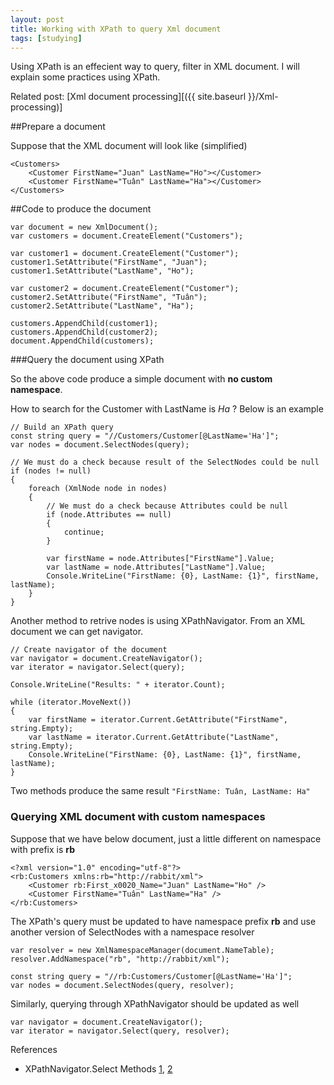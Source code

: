 ```yaml
---
layout: post
title: Working with XPath to query Xml document
tags: [studying]
---
```


Using XPath is an effecient way to query, filter in XML document. I will explain some practices using XPath.

Related post: [Xml document processing][({{ site.baseurl }}/Xml-processing)]

##Prepare a document

Suppose that the XML document will look like (simplified)

```
<Customers>
	<Customer FirstName="Juan" LastName="Ho"></Customer>
	<Customer FirstName="Tuân" LastName="Ha"></Customer>
</Customers>
```

##Code to produce the document

```
var document = new XmlDocument();
var customers = document.CreateElement("Customers");

var customer1 = document.CreateElement("Customer");
customer1.SetAttribute("FirstName", "Juan");
customer1.SetAttribute("LastName", "Ho");

var customer2 = document.CreateElement("Customer");
customer2.SetAttribute("FirstName", "Tuân");
customer2.SetAttribute("LastName", "Ha");

customers.AppendChild(customer1);
customers.AppendChild(customer2);
document.AppendChild(customers);
```

###Query the document using XPath

So the above code produce a simple document with **no custom namespace**.

How to search for the Customer with LastName is *Ha* ? Below is an example

```
// Build an XPath query
const string query = "//Customers/Customer[@LastName='Ha']";
var nodes = document.SelectNodes(query);

// We must do a check because result of the SelectNodes could be null
if (nodes != null)
{
	foreach (XmlNode node in nodes)
	{
		// We must do a check because Attributes could be null
		if (node.Attributes == null)
		{
			continue;
		}

		var firstName = node.Attributes["FirstName"].Value;
		var lastName = node.Attributes["LastName"].Value;
		Console.WriteLine("FirstName: {0}, LastName: {1}", firstName, lastName);
	}
}
```

Another method to retrive nodes is using XPathNavigator. From an XML document we can get navigator.

```
// Create navigator of the document
var navigator = document.CreateNavigator();
var iterator = navigator.Select(query);

Console.WriteLine("Results: " + iterator.Count);

while (iterator.MoveNext())
{
	var firstName = iterator.Current.GetAttribute("FirstName", string.Empty);
	var lastName = iterator.Current.GetAttribute("LastName", string.Empty);
	Console.WriteLine("FirstName: {0}, LastName: {1}", firstName, lastName);
}
```

Two methods produce the same result
`"FirstName: Tuân, LastName: Ha"`

### Querying XML document with custom namespaces

Suppose that we have below document, just a little different on namespace with prefix is **rb**

```
<?xml version="1.0" encoding="utf-8"?>
<rb:Customers xmlns:rb="http://rabbit/xml">
	<Customer rb:First_x0020_Name="Juan" LastName="Ho" />
	<Customer FirstName="Tuân" LastName="Ha" />
</rb:Customers>
```

The XPath's query must be updated to have namespace prefix **rb** and use another version of SelectNodes with
a namespace resolver

```
var resolver = new XmlNamespaceManager(document.NameTable);
resolver.AddNamespace("rb", "http://rabbit/xml");

const string query = "//rb:Customers/Customer[@LastName='Ha']";
var nodes = document.SelectNodes(query, resolver);
```

Similarly, querying through XPathNavigator should be updated as well

```
var navigator = document.CreateNavigator();
var iterator = navigator.Select(query, resolver);
```

References
- XPathNavigator.Select Methods [1][1], [2][2]

[1]: https://msdn.microsoft.com/en-us/library/0ea193ac(v=vs.110).aspx
[2]: https://msdn.microsoft.com/en-us/library/6k4x060d(v=vs.110).aspx